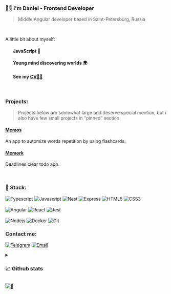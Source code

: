 ### 🙋‍♂️ I'm Daniel - Frontend Developer

> Middle Angular developer based in Saint-Petersburg, Russia

<br>

A little bit about myself:

<ul>
  
#### JavaScript 💛

#### Young mind discovering worlds 🌍

#### See my [CV👨‍💻](https://skycader.github.io/resumee)

</ul>

<br>

### Projects:

> Projects below are somewhat large and deserve special mention, but i also have few small projects in "pinned" section

#### [Memos](https://github.com/skycader/memos)

An app to automize words repetition by using flashcards.

#### [Memork](https://github.com/skycader/memork)

Deadlines clear todo app.

<br>

### 🔮 Stack:

<picture>
  <img src="https://img.shields.io/static/v1?message=typescript&logo=typescript&style=for-the-badge&color=1f1e34&label=%20" alt="Typescript">
</picture>
<picture>
  <img src="https://img.shields.io/static/v1?message=javascript&logo=javascript&style=for-the-badge&color=1f1e34&label=%20" alt="Javascript">
</picture>
<picture>
  <img src="https://img.shields.io/static/v1?message=nest&logo=nestjs&style=for-the-badge&color=1f1e34&label=%20" alt="Nest">
</picture>
<picture>
  <img src="https://img.shields.io/static/v1?message=express&logo=express&style=for-the-badge&color=1f1e34&label=%20" alt="Express">
</picture>
<picture>
  <img src="https://img.shields.io/static/v1?message=HTML5&logo=html5&style=for-the-badge&color=1f1e34&label=%20" alt="HTML5">
</picture>
<picture>
  <img src="https://img.shields.io/static/v1?message=css3&logo=css3&style=for-the-badge&color=1f1e34&label=%20" alt="CSS3">
</picture>

</br>
</br>
<picture>
  <img src="https://img.shields.io/static/v1?message=angular&logo=angular&style=for-the-badge&color=1f1e34&label=%20" alt="Angular">
</picture>
<picture>
  <img src="https://img.shields.io/static/v1?message=react&logo=react&style=for-the-badge&color=1f1e34&label=%20" alt="React">
</picture>
<picture>
  <img src="https://img.shields.io/static/v1?message=jest&logo=jest&style=for-the-badge&color=1f1e34&label=%20" alt="Jest">
</picture>
</br>
</br>

<picture>
  <img src="https://img.shields.io/static/v1?message=node&logo=node.js&style=for-the-badge&color=1f1e34&label=%20" alt="Nodejs">
</picture>
 
<picture>
  <img src="https://img.shields.io/static/v1?message=docker&logo=docker&style=for-the-badge&color=1f1e34&label=%20" alt="Docker">
</picture>
 
<picture>
  <img src="https://img.shields.io/static/v1?message=git&logo=git&style=for-the-badge&color=1f1e34&label=%20" alt="Git">
</picture>


<br>

### Contact me:

[![Telegram](https://img.shields.io/static/v1?message=telegram&logo=telegram&style=for-the-badge&color=1f1e34&label=%20)](https://t.me/skycader)
[![Email](https://img.shields.io/static/v1?message=skycader.dev@gmail.com&logo=gmail&style=for-the-badge&color=1f1e34&label=%20)](mailto:skycader.dev@gmail.com)

<details>
<summary>
  
### 📈 Github stats
</summary>
<br>
<p align = "center">
  <img width="54%" src = "https://github-readme-stats.vercel.app/api?username=skycader&layout=compact&show_icons=true&theme=radical">
  <img width="45%" src = "https://github-readme-stats.vercel.app/api/top-langs/?username=skycader&hide=c&layout=compact&theme=radical">
</p>
<br>
</details>

[![👀](https://api.visitorbadge.io/api/visitors?path=skycader&label=👀&labelColor=%231f1e34&countColor=%231f1e34&style=flat-square&labelStyle=upper)](https://visitorbadge.io/status?path=skycader)
